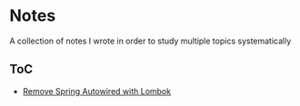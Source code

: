 # Notes

A collection of notes I wrote in order to study multiple topics systematically

## ToC

- [Remove Spring Autowired with Lombok](./lombok_note.md)

